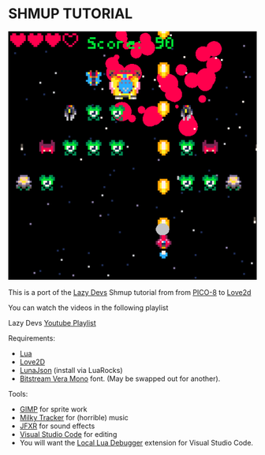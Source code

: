 SHMUP TUTORIAL
===
![screenshot](screenshot.png)

This is a port of the [Lazy Devs](https://www.youtube.com/c/LazyDevs)  Shmup tutorial from 
from [PICO-8](https://www.lexaloffle.com/pico-8.php) to [Love2d](https://love2d.org)

You can watch the videos in the following playlist

Lazy Devs [Youtube Playlist](https://www.youtube.com/playlist?list=PLea8cjCua_P3Sfq4XJqNVbd1vsWnh7LZd)

Requirements:
* [Lua](lua.org)
* [Love2D](https://love2d.org/)
* [LunaJson](https://luarocks.org/modules/grafi/lunajson) (install via LuaRocks)
* [Bitstream Vera Mono](https://www.1001fonts.com/bitstream-vera-sans-mono-font.html) font. (May be swapped out for another).

Tools:
* [GIMP](gimp.org) for sprite work
* [Milky Tracker](https://milkytracker.org/) for (horrible) music
* [JFXR](https://jfxr.frozenfractal.com/) for sound effects
* [Visual Studio Code](https://code.visualstudio.com/) for editing
* You will want the [Local Lua Debugger](https://marketplace.visualstudio.com/items?itemName=tomblind.local-lua-debugger-vscode) extension for Visual Studio Code.